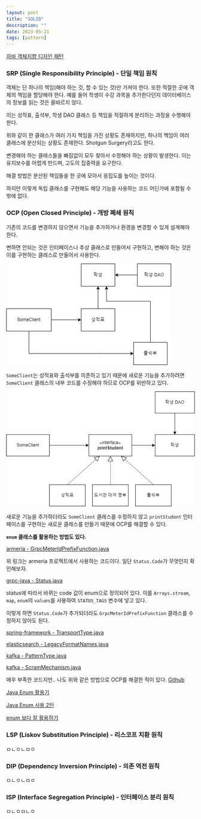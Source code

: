 ```yaml
---
layout: post
title: "SOLID"
description: ""
date: 2023-05-21
tags: [pattern]
---
```


<a href="http://www.yes24.com/Product/Goods/12501269">자바 객체지향 디자인 패턴</a>

### SRP (Single Responsibility Principle) - 단일 책임 원칙

객체는 단 하나의 책임(해야 하는 것, 할 수 있는 것)만 가져야 한다. 또한 적절한 곳에 객체의 책임을 할당해야 한다. 예를 들어 학생이 수강 과목을 추가한다던지 데이터베이스의 정보를 읽는 것은 올바르지 않다. 

이는 성적표, 출석부, 학생 DAO 클래스 등 책임을 적절하게 분리하는 과정을 수행해야 한다.

위와 같이 한 클래스가 여러 가지 책임을 가진 상황도 존재하지만, 하나의 책임이 여러 클래스에 분산되는 상황도 존재한다. Shotgun Surgery라고도 한다.

변경해야 하는 클래스들을 빠짐없이 모두 찾아서 수정해야 하는 상황이 발생한다. 이는 유지보수를 어렵게 만드며, 고도의 집중력을 요구한다.

해결 방법은 분산된 책임들을 한 곳에 모아서 응집도를 높이는 것이다.

하지만 이렇게 독립 클래스를 구현해도 해당 기능을 사용하는 코드 어딘가에 포함될 수밖에 없다.

### OCP (Open Closed Principle) - 개방 폐쇄 원칙

기존의 코드를 변경하지 않으면서 기능을 추가하거나 환경을 변경할 수 있게 설계해야 한다.

변하면 안되는 것은 인터페이스나 추상 클래스로 만들어서 구현하고, 변해야 하는 것은 이를 구현하는 클래스로 만들어서 사용한다.

![0](/assets/images/solid/0.png)

`SomeClient`는 성적표와 출석부를 의존하고 있기 때문에 새로운 기능을 추가하려면 `SomeClient` 클래스의 내부 코드를 수정해야 하므로 OCP를 위반하고 있다.

![1](/assets/images/solid/1.png)

새로운 기능을 추가하더라도 `SomeClient` 클래스를 수정하지 않고 `printStudent` 인터페이스를 구현하는 새로운 클래스를 만들기 때문에 OCP를 해결할 수 있다.

**`enum` 클래스를 활용하는 방법도 있다.**

<a href="https://github.com/line/armeria/blob/b78d9515dc8b4b997dd65787f717443b38a21869/grpc/src/main/java/com/linecorp/armeria/common/grpc/GrpcMeterIdPrefixFunction.java#L56-L59">armeria - GrpcMeterIdPrefixFunction.java</a>

위 링크는 armeria 프로젝트에서 사용하는 코드이다. 일단 `Status.Code`가 무엇인지 확인해보자.

<a href="https://github.com/grpc/grpc-java/blob/master/api/src/main/java/io/grpc/Status.java">grpc-java - Status.java</a>

status에 따라서 바뀌는 code 값이 enum으로 정의되어 있다. 이를 `Arrays.stream`, `map`, `enum`의 `values`를 사용하여 `STATUS_TAGS` 변수에 넣고 있다.

이렇게 하면 `Status.Code`가 추가되더라도 `GrpcMeterIdPrefixFunction` 클래스를 수정하지 않아도 된다.

<a href="https://github.com/spring-projects/spring-framework/blob/e5ee369e70e0a8ca04437f502649b11171a1c741/spring-websocket/src/main/java/org/springframework/web/socket/sockjs/transport/TransportType.java#L50">spring-framework - TransportType.java</a>

<a href="https://github.com/elastic/elasticsearch/blob/f42b7652bfb4949630347558fc4cae90926cb388/server/src/main/java/org/elasticsearch/common/time/LegacyFormatNames.java#L99">elasticsearch - LegacyFormatNames.java</a>

<a href="https://github.com/apache/kafka/blob/600e014c245c01dcc0a12c1baf35dc8e50b24af0/clients/src/main/java/org/apache/kafka/common/resource/PatternType.java#L72-L82">kafka - PatternType.java</a>

<a href="https://github.com/apache/kafka/blob/600e014c245c01dcc0a12c1baf35dc8e50b24af0/clients/src/main/java/org/apache/kafka/clients/admin/ScramMechanism.java#L61">kafka - ScramMechanism.java</a>

매우 부족한 코드지만.. 나도 위와 같은 방법으로 OCP를 해결한 적이 있다. <a href="https://github.com/Java-Spring-Study/java-lotto-game/pull/1/commits/15979dd07c5a137ebbd3b8fe9513594abfb08310">Github</a>

<a href="https://techblog.woowahan.com/2527/">Java Enum 활용기</a>

<a href="https://velog.io/@kyle/Java-Enum-%EC%82%AC%EC%9A%A9-2%ED%83%84">Java Enum 사용 2탄</a>

<a href="https://ysjee141.github.io/blog/server-side/java-enum-functional/">enum 보다 잘 활용하기</a>

### LSP (Liskov Substitution Principle) - 리스코프 치환 원칙

ㅁㄴㅇㄴㅁㅇ

### DIP (Dependency Inversion Principle) - 의존 역전 원칙

ㅁㄴㅇㄴㅁㅇ

### ISP (Interface Segregation Principle) - 인터페이스 분리 원칙

ㅁㄴㅇㅁㄴㅇ
